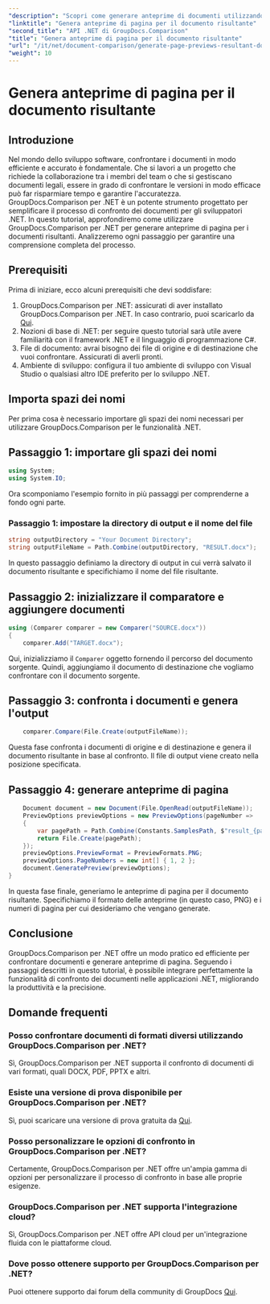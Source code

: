 ```yaml
---
"description": "Scopri come generare anteprime di documenti utilizzando GroupDocs.Comparison per .NET. Confronta i documenti in modo efficiente e accurato."
"linktitle": "Genera anteprime di pagina per il documento risultante"
"second_title": "API .NET di GroupDocs.Comparison"
"title": "Genera anteprime di pagina per il documento risultante"
"url": "/it/net/document-comparison/generate-page-previews-resultant-document/"
"weight": 10
---
```


# Genera anteprime di pagina per il documento risultante

## Introduzione
Nel mondo dello sviluppo software, confrontare i documenti in modo efficiente e accurato è fondamentale. Che si lavori a un progetto che richiede la collaborazione tra i membri del team o che si gestiscano documenti legali, essere in grado di confrontare le versioni in modo efficace può far risparmiare tempo e garantire l'accuratezza. GroupDocs.Comparison per .NET è un potente strumento progettato per semplificare il processo di confronto dei documenti per gli sviluppatori .NET. In questo tutorial, approfondiremo come utilizzare GroupDocs.Comparison per .NET per generare anteprime di pagina per i documenti risultanti. Analizzeremo ogni passaggio per garantire una comprensione completa del processo.
## Prerequisiti
Prima di iniziare, ecco alcuni prerequisiti che devi soddisfare:
1. GroupDocs.Comparison per .NET: assicurati di aver installato GroupDocs.Comparison per .NET. In caso contrario, puoi scaricarlo da [Qui](https://releases.groupdocs.com/comparison/net/).
2. Nozioni di base di .NET: per seguire questo tutorial sarà utile avere familiarità con il framework .NET e il linguaggio di programmazione C#.
3. File di documento: avrai bisogno dei file di origine e di destinazione che vuoi confrontare. Assicurati di averli pronti.
4. Ambiente di sviluppo: configura il tuo ambiente di sviluppo con Visual Studio o qualsiasi altro IDE preferito per lo sviluppo .NET.

## Importa spazi dei nomi
Per prima cosa è necessario importare gli spazi dei nomi necessari per utilizzare GroupDocs.Comparison per le funzionalità .NET.
## Passaggio 1: importare gli spazi dei nomi
```csharp
using System;
using System.IO;
```
Ora scomponiamo l'esempio fornito in più passaggi per comprenderne a fondo ogni parte.
### Passaggio 1: impostare la directory di output e il nome del file
```csharp
string outputDirectory = "Your Document Directory";
string outputFileName = Path.Combine(outputDirectory, "RESULT.docx");
```
In questo passaggio definiamo la directory di output in cui verrà salvato il documento risultante e specifichiamo il nome del file risultante.
## Passaggio 2: inizializzare il comparatore e aggiungere documenti
```csharp
using (Comparer comparer = new Comparer("SOURCE.docx"))
{
    comparer.Add("TARGET.docx");
```
Qui, inizializziamo il `Comparer` oggetto fornendo il percorso del documento sorgente. Quindi, aggiungiamo il documento di destinazione che vogliamo confrontare con il documento sorgente.
## Passaggio 3: confronta i documenti e genera l'output
```csharp
    comparer.Compare(File.Create(outputFileName));
```
Questa fase confronta i documenti di origine e di destinazione e genera il documento risultante in base al confronto. Il file di output viene creato nella posizione specificata.
## Passaggio 4: generare anteprime di pagina
```csharp
    Document document = new Document(File.OpenRead(outputFileName));
    PreviewOptions previewOptions = new PreviewOptions(pageNumber =>
    {
        var pagePath = Path.Combine(Constants.SamplesPath, $"result_{pageNumber}.png");
        return File.Create(pagePath);
    });
    previewOptions.PreviewFormat = PreviewFormats.PNG;
    previewOptions.PageNumbers = new int[] { 1, 2 };
    document.GeneratePreview(previewOptions);
}
```
In questa fase finale, generiamo le anteprime di pagina per il documento risultante. Specifichiamo il formato delle anteprime (in questo caso, PNG) e i numeri di pagina per cui desideriamo che vengano generate.

## Conclusione
GroupDocs.Comparison per .NET offre un modo pratico ed efficiente per confrontare documenti e generare anteprime di pagina. Seguendo i passaggi descritti in questo tutorial, è possibile integrare perfettamente la funzionalità di confronto dei documenti nelle applicazioni .NET, migliorando la produttività e la precisione.
## Domande frequenti
### Posso confrontare documenti di formati diversi utilizzando GroupDocs.Comparison per .NET?
Sì, GroupDocs.Comparison per .NET supporta il confronto di documenti di vari formati, quali DOCX, PDF, PPTX e altri.
### Esiste una versione di prova disponibile per GroupDocs.Comparison per .NET?
Sì, puoi scaricare una versione di prova gratuita da [Qui](https://releases.groupdocs.com/).
### Posso personalizzare le opzioni di confronto in GroupDocs.Comparison per .NET?
Certamente, GroupDocs.Comparison per .NET offre un'ampia gamma di opzioni per personalizzare il processo di confronto in base alle proprie esigenze.
### GroupDocs.Comparison per .NET supporta l'integrazione cloud?
Sì, GroupDocs.Comparison per .NET offre API cloud per un'integrazione fluida con le piattaforme cloud.
### Dove posso ottenere supporto per GroupDocs.Comparison per .NET?
Puoi ottenere supporto dai forum della community di GroupDocs [Qui](https://forum.groupdocs.com/c/comparison/12).